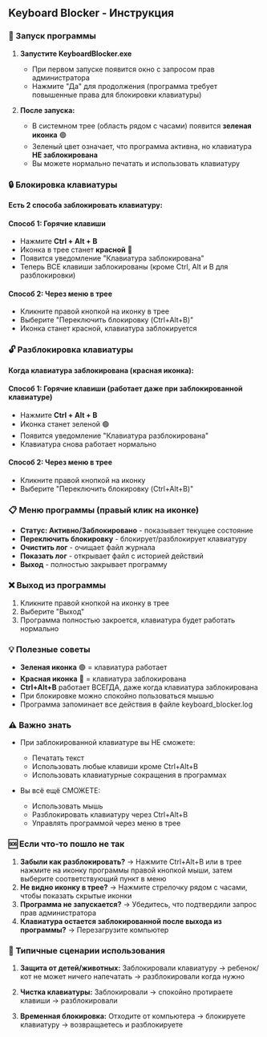 ## Keyboard Blocker - Инструкция

### 🚀 Запуск программы

1. **Запустите KeyboardBlocker.exe**
   - При первом запуске появится окно с запросом прав администратора
   - Нажмите "Да" для продолжения (программа требует повышенные права для блокировки клавиатуры)

2. **После запуска:**
   - В системном трее (область рядом с часами) появится **зеленая иконка** 🟢
   - Зеленый цвет означает, что программа активна, но клавиатура **НЕ заблокирована**
   - Вы можете нормально печатать и использовать клавиатуру

### 🔒 Блокировка клавиатуры

**Есть 2 способа заблокировать клавиатуру:**

#### Способ 1: Горячие клавиши
- Нажмите **Ctrl + Alt + B**
- Иконка в трее станет **красной** 🔴
- Появится уведомление "Клавиатура заблокирована"
- Теперь ВСЕ клавиши заблокированы (кроме Ctrl, Alt и B для разблокировки)

#### Способ 2: Через меню в трее
- Кликните правой кнопкой на иконку в трее
- Выберите "Переключить блокировку (Ctrl+Alt+B)"
- Иконка станет красной, клавиатура заблокируется

### 🔓 Разблокировка клавиатуры

**Когда клавиатура заблокирована (красная иконка):**

#### Способ 1: Горячие клавиши (работает даже при заблокированной клавиатуре)
- Нажмите **Ctrl + Alt + B**
- Иконка станет зеленой 🟢
- Появится уведомление "Клавиатура разблокирована"
- Клавиатура снова работает нормально

#### Способ 2: Через меню в трее
- Кликните правой кнопкой на иконку
- Выберите "Переключить блокировку (Ctrl+Alt+B)"

### 📋 Меню программы (правый клик на иконке)

- **Статус: Активно/Заблокировано** - показывает текущее состояние
- **Переключить блокировку** - блокирует/разблокирует клавиатуру
- **Очистить лог** - очищает файл журнала
- **Показать лог** - открывает файл с историей действий
- **Выход** - полностью закрывает программу

### ❌ Выход из программы

1. Кликните правой кнопкой на иконку в трее
2. Выберите "Выход"
3. Программа полностью закроется, клавиатура будет работать нормально

### 💡 Полезные советы

- **Зеленая иконка** 🟢 = клавиатура работает
- **Красная иконка** 🔴 = клавиатура заблокирована
- **Ctrl+Alt+B** работает ВСЕГДА, даже когда клавиатура заблокирована
- При блокировке можно спокойно пользоваться мышью
- Программа запоминает все действия в файле keyboard_blocker.log

### ⚠️ Важно знать

- При заблокированной клавиатуре вы НЕ сможете:
  - Печатать текст
  - Использовать любые клавиши кроме Ctrl+Alt+B
  - Использовать клавиатурные сокращения в программах
  
- Вы всё ещё СМОЖЕТЕ:
  - Использовать мышь
  - Разблокировать клавиатуру через Ctrl+Alt+B
  - Управлять программой через меню в трее

### 🆘 Если что-то пошло не так

1. **Забыли как разблокировать?** → Нажмите Ctrl+Alt+B или в трее нажмите на иконку программы правой кнопкой мыши, затем выберите соответствующий пункт в меню
2. **Не видно иконку в трее?** → Нажмите стрелочку рядом с часами, чтобы показать скрытые иконки
3. **Программа не запускается?** → Убедитесь, что подтвердили запрос прав администратора
4. **Клавиатура остается заблокированной после выхода из программы?** → Перезагрузите компьютер

### 📝 Типичные сценарии использования

1. **Защита от детей/животных:** Заблокировали клавиатуру → ребенок/кот не может ничего напечатать → разблокировали когда нужно

2. **Чистка клавиатуры:** Заблокировали → спокойно протираете клавиши → разблокировали

3. **Временная блокировка:** Отходите от компьютера → блокируете клавиатуру → возвращаетесь и разблокируете
